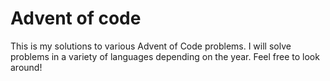 # Advent of code

This is my solutions to various Advent of Code problems. I will solve problems in a variety of languages depending on the year. Feel free to look around!

